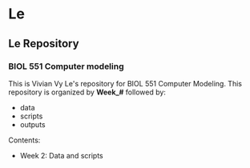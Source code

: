# Le
## Le Repository
### BIOL 551 Computer modeling
This is Vivian Vy Le's repository for BIOL 551 Computer Modeling.
This repository is organized by **Week_#** followed by:
* data
* scripts
* outputs

Contents:
* Week 2: Data and scripts